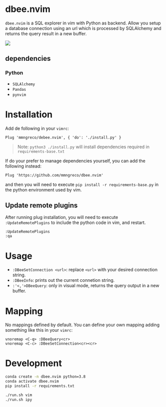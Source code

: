 # dbee.nvim

`dbee.nvim` is a SQL explorer in vim with Python as backend. Allow you setup a
database connection using an url which is processed by SQLAlchemy and returns
the query result in a new buffer.

![](https://i.imgur.com/N2W8dbB.gif)

## dependencies

### Python

- `SQLAlchemy`
- `Pandas`
- `pynvim`

# Installation

Add de following in your `vimrc`:

```vim
Plug 'mmngreco/debee.nvim', { 'do': './install.py' }
```

> Note: `python3 ./install.py` will install dependencies required in
> `requirements-base.txt`

If do your prefer to manage dependencies yourself, you can add the following
instead:

```vim
Plug 'https://github.com/mmngreco/dbee.nvim'
```

and then you will need to execute `pip install -r requirements-base.py` in the
python environment used by vim.

## Update remote plugins

After running plug installation, you will need to execute
`:UpdateRemotePlugins` to include the python code in vim, and restart.

```vim
:UpdateRemotePlugins
:qa
```

# Usage

- `:DBeeSetConnection <url>`: replace `<url>` with your desired connection
    string.
- `:DBeeInfo`: prints out the current connetion string.
- `:'<,'>DBeeQuery`: only in visual mode, returns the query output in a new buffer.

# Mapping

No mappings defined by default. You can define your own mapping adding
something like this in your `vimrc`:

```vim
vnoremap <C-q> :DBeeQuery<cr>
vnoremap <C-c> :DBeeSetConnection<cr><cr>
```

# Development

```bash
conda create -n dbee.nvim python=3.8
conda activate dbee.nvim
pip install -r requirements.txt
```

```bash
./run.sh vim
./run.sh ipy
```
